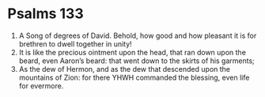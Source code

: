 ﻿# Psalms 133
1. A Song of degrees of David. Behold, how good and how pleasant it is for brethren to dwell together in unity! 
2. It is like the precious ointment upon the head, that ran down upon the beard, even Aaron’s beard: that went down to the skirts of his garments; 
3. As the dew of Hermon, and as the dew that descended upon the mountains of Zion: for there YHWH commanded the blessing, even life for evermore. 
